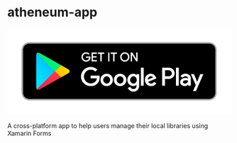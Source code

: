 # atheneum-app

[![Play Store](https://github.com/bolorundurowb/atheneum-app/raw/master/google-play-badge.png)](https://play.google.com/store/apps/details?id=com.bolorundurowb.atheneum)

A cross-platform app to help users manage their local libraries using Xamarin Forms
